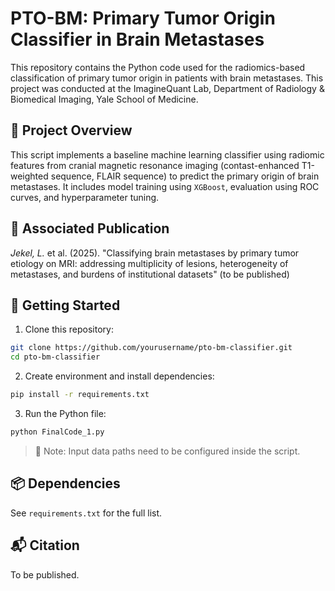 
# PTO-BM: Primary Tumor Origin Classifier in Brain Metastases

This repository contains the Python code used for the radiomics-based classification of primary tumor origin in patients with brain metastases. This project was conducted at the ImagineQuant Lab, Department of Radiology & Biomedical Imaging, Yale School of Medicine.

## 🧠 Project Overview

This script implements a baseline machine learning classifier using radiomic features from cranial magnetic resonance imaging (contast-enhanced T1-weighted sequence, FLAIR sequence) to predict the primary origin of brain metastases. It includes model training using `XGBoost`, evaluation using ROC curves, and hyperparameter tuning.

## 📄 Associated Publication

_Jekel, L._ et al. (2025). "Classifying brain metastases by primary tumor etiology on MRI: addressing multiplicity of lesions, heterogeneity of metastases, and burdens of institutional datasets" (to be published)

## 🚀 Getting Started

1. Clone this repository:
```bash
git clone https://github.com/yourusername/pto-bm-classifier.git
cd pto-bm-classifier
```

2. Create environment and install dependencies:
```bash
pip install -r requirements.txt
```

3. Run the Python file:
```bash
python FinalCode_1.py
```

> 📌 Note: Input data paths need to be configured inside the script.

## 📦 Dependencies

See `requirements.txt` for the full list.

## 📬 Citation

To be published. 


